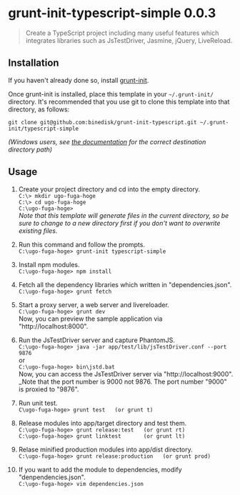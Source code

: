# grunt-init-typescript-simple 0.0.3

> Create a TypeScript project including many useful features which integrates libraries such as JsTestDriver, Jasmine, jQuery, LiveReload.

[grunt-init]: http://gruntjs.com/project-scaffolding

## Installation
If you haven't already done so, install [grunt-init][].

Once grunt-init is installed, place this template in your `~/.grunt-init/` directory. It's recommended that you use git to clone this template into that directory, as follows:

```
git clone git@github.com:binedisk/grunt-init-typescript.git ~/.grunt-init/typescript-simple
```

_(Windows users, see [the documentation][grunt-init] for the correct destination directory path)_

## Usage

1. Create your project directory and cd into the empty directory.  
  ```C:\> mkdir ugo-fuga-hoge```  
  ```C:\> cd ugo-fuga-hoge```  
  ```C:\ugo-fuga-hoge>```  
  _Note that this template will generate files in the current directory, so be sure to change to a new directory first if you don't want to overwrite existing files._

2. Run this command and follow the prompts.  
  ```C:\ugo-fuga-hoge> grunt-init typescript-simple```

3. Install npm modules.  
  ```C:\ugo-fuga-hoge> npm install```

4. Fetch all the dependency libraries which written in "dependencies.json".  
  ```C:\ugo-fuga-hoge> grunt fetch```

5. Start a proxy server, a web server and livereloader.  
  ```C:\ugo-fuga-hoge> grunt dev```  
  Now, you can preview the sample application via "http://localhost:8000".

6. Run the JsTestDriver server and capture PhantomJS.  
  ```C:\ugo-fuga-hoge> java -jar app/test/lib/jsTestDriver.conf --port 9876```  
  or  
  ```C:\ugo-fuga-hoge> bin\jstd.bat```  
  Now, you can access the JsTestDriver server via "http://localhost:9000".  
  _Note that the port number is 9000 not 9876. The port number "9000" is proxied to "9876".

7. Run unit test.  
  ```C\ugo-fuga-hoge> grunt test   (or grunt t)```

8. Release modules into app/target directory and test them.  
  ```C:\ugo-fuga-hoge> grunt release:test   (or grunt rt)```  
  ```C:\ugo-fuga-hoge> grunt linktest       (or grunt lt)```

9. Relase minified production modules into app/dist directory.  
  ```C:\ugo-fuga-hoge> grunt release:production   (or grunt prod)```

10. If you want to add the module to dependencies, modify "denpendencies.json".  
  ```C:\ugo-fuga-hoge> vim dependencies.json```
